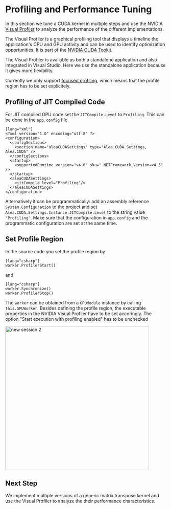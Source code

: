 # Profiling and Performance Tuning

In this section we tune a CUDA kernel in multiple steps and use 
the NVIDIA [Visual Profiler](http://docs.nvidia.com/cuda/profiler-users-guide) to analyze the performance
of the different implementations. 

The Visual Profiler is a graphical profiling tool that displays a timeline the application's CPU and GPU activity and can be used to identify optimization opportunities. It is part of the [NVIDIA CUDA Tookit](https://developer.nvidia.com/cuda-toolkit).

The Visual Profiler is available as both a standalone application and also integrated in Visual Studio. Here we use the standalone
application because it gives more flexibility. 

Currently we only support [focused profiling](http://docs.nvidia.com/cuda/profiler-users-guide/#prepare-application), which 
means that the profile region has to be set explicitely.   


## Profiling of JIT Compiled Code

For JIT compiled GPU code set the `JITCompile.Level` to `Profiling`. This can be done in the `app.config` file

	[lang="xml"]
	<?xml version="1.0" encoding="utf-8" ?>
	<configuration>
	  <configSections>
	    <section name="aleaCUDASettings" type="Alea.CUDA.Settings, Alea.CUDA" />
	  </configSections>
	  <startup>
	    <supportedRuntime version="v4.0" sku=".NETFramework,Version=v4.5" />
	  </startup>
	  <aleaCUDASettings>
	    <jitCompile level="Profiling"/>
	  </aleaCUDASettings>
	</configuration>

Alternatively it can be programmatically: add an assembly reference `System.Configuration` to the project and set
`Alea.CUDA.Settings.Instance.JITCompile.Level` to the string value `"Profiling"`. Make sure that the configuration in 
`app.config` and the programmatic configuration are set at the same time. 

## Set Profile Region

In the source code you set the profile region by

	[lang="csharp"]
	worker.ProfilerStart()

and

	[lang="csharp"]
	worker.Synchronize()
    worker.ProfilerStop()

The `worker` can be obtained from a `GPUModule` instance by calling `this.GPUWorker`. 
Besides defining the profile region, the executable properties in the NVIDIA Visual Profiler 
have to be set accoringly. The option "Start execution with profiling enabled" has to be unchecked

<img src="../content/images/profileCreateNewSession_2.png" width="450" alt="new session 2">

## Next Step

We implement multiple versions of a generic matrix transpose kernel and use the Visual Profiler to
analyze the their performance characteristics. 



